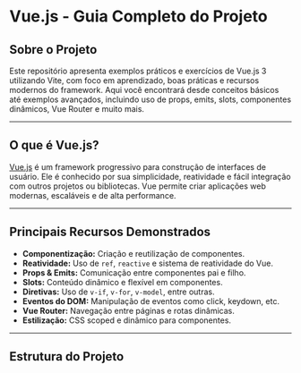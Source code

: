 # Vue.js - Guia Completo do Projeto

## Sobre o Projeto

Este repositório apresenta exemplos práticos e exercícios de Vue.js 3 utilizando Vite, com foco em aprendizado, boas práticas e recursos modernos do framework. Aqui você encontrará desde conceitos básicos até exemplos avançados, incluindo uso de props, emits, slots, componentes dinâmicos, Vue Router e muito mais.

---

## O que é Vue.js?

[Vue.js](https://vuejs.org/) é um framework progressivo para construção de interfaces de usuário. Ele é conhecido por sua simplicidade, reatividade e fácil integração com outros projetos ou bibliotecas. Vue permite criar aplicações web modernas, escaláveis e de alta performance.

---

## Principais Recursos Demonstrados

- **Componentização:** Criação e reutilização de componentes.
- **Reatividade:** Uso de `ref`, `reactive` e sistema de reatividade do Vue.
- **Props & Emits:** Comunicação entre componentes pai e filho.
- **Slots:** Conteúdo dinâmico e flexível em componentes.
- **Diretivas:** Uso de `v-if`, `v-for`, `v-model`, entre outras.
- **Eventos do DOM:** Manipulação de eventos como click, keydown, etc.
- **Vue Router:** Navegação entre páginas e rotas dinâmicas.
- **Estilização:** CSS scoped e dinâmico para componentes.

---

## Estrutura do Projeto
